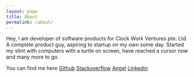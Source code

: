 ```yaml
---
layout: page
title: About
permalink: /about/
---
```


Hey, I am developer of software products for Clock Work Ventures pte. Ltd. A complete product guy, aspiring to startup on my own some day. Started my stint with computers with a turtle on screen, have reached a cursor now and many more to go.

You can find me here
[Github](https://github.com/Robert-Christopher)
[Stackoverflow](http://stackoverflow.com/users/3886729/robert-christopher)
[Angel](https://angel.co/robert-christopher-a)
[Linkedin](in.linkedin.com/in/antonyrobertchristopher)
